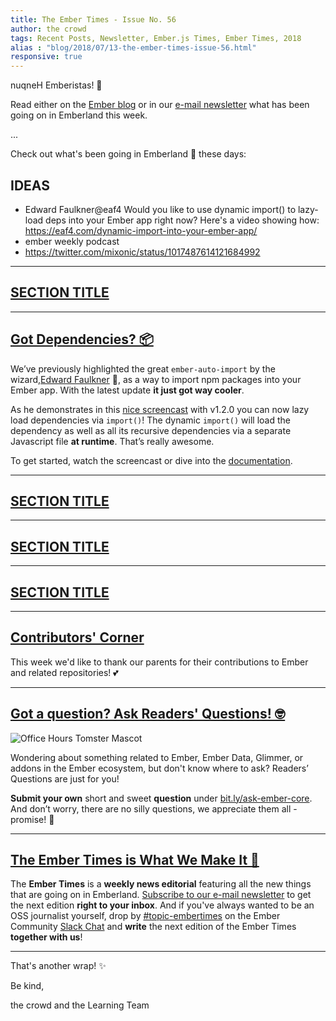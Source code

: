 ```yaml
---
title: The Ember Times - Issue No. 56
author: the crowd
tags: Recent Posts, Newsletter, Ember.js Times, Ember Times, 2018
alias : "blog/2018/07/13-the-ember-times-issue-56.html"
responsive: true
---
```


nuqneH Emberistas! 🐹

Read either on the [Ember blog](https://www.emberjs.com/blog/2018/07/13/the-ember-times-issue-56.html) or in our [e-mail newsletter](https://the-emberjs-times.ongoodbits.com/2018/07/13/the-ember-times-issue-56) what has been going on in Emberland this week.

...

Check out what's been going in Emberland 🐹 these days:

## IDEAS
- Edward Faulkner@eaf4
Would you like to use dynamic import() to lazy-load deps into your Ember app right now? Here's a video showing how: https://eaf4.com/dynamic-import-into-your-ember-app/
- ember weekly podcast
- https://twitter.com/mixonic/status/1017487614121684992
---

## [SECTION TITLE](#section-url)


---

## [Got Dependencies? 📦](https://github.com/ef4/ember-auto-import#dynamic-import)
We’ve previously highlighted the great `ember-auto-import` by the wizard,[Edward Faulkner](https://github.com/ef4) 🧙, as a way to import npm packages into your Ember app. With the latest update **it just got way cooler**.

As he demonstrates in this [nice screencast](https://eaf4.com/dynamic-import-into-your-ember-app/) with v1.2.0 you can now lazy load dependencies via `import()`! The dynamic `import()` will load the dependency as well as all its recursive dependencies via a separate Javascript file **at runtime**. That’s really awesome.

To get started, watch the screencast or dive into the [documentation](https://github.com/ef4/ember-auto-import#dynamic-import).

---

## [SECTION TITLE](#section-url)


---

## [SECTION TITLE](#section-url)


---

## [SECTION TITLE](#section-url)


---

## [Contributors' Corner](https://guides.emberjs.com/v3.2.0/contributing/repositories/)

<p>This week we'd like to thank our parents for their contributions to Ember and related repositories! 💕
</p>

---

## [Got a question? Ask Readers' Questions! 🤓](https://docs.google.com/forms/d/e/1FAIpQLScqu7Lw_9cIkRtAiXKitgkAo4xX_pV1pdCfMJgIr6Py1V-9Og/viewform)

<div class="blog-row">
  <img class="float-right small transparent padded" alt="Office Hours Tomster Mascot" title="Readers' Questions" src="/images/tomsters/officehours.png" />

  <p>Wondering about something related to Ember, Ember Data, Glimmer, or addons in the Ember ecosystem, but don't know where to ask? Readers’ Questions are just for you!</p>

<p><strong>Submit your own</strong> short and sweet <strong>question</strong> under <a href="https://bit.ly/ask-ember-core" target="rq">bit.ly/ask-ember-core</a>. And don’t worry, there are no silly questions, we appreciate them all - promise! 🤞</p>

</div>

---

## [The Ember Times is What We Make It 🙌](https://embercommunity.slack.com/messages/C8P6UPWNN/)

The **Ember Times** is a **weekly news editorial** featuring all the new things that are going on in Emberland.
[Subscribe to our e-mail newsletter](https://the-emberjs-times.ongoodbits.com/) to get the next edition **right to your inbox**.
And if you've always wanted to be an OSS journalist yourself,
drop by [#topic-embertimes](https://embercommunity.slack.com/messages/C8P6UPWNN/)
on the Ember Community [Slack Chat](https://ember-community-slackin.herokuapp.com/)
and **write** the next edition of the Ember Times **together with us**!


---


That's another wrap!  ✨

Be kind,

the crowd and the Learning Team
